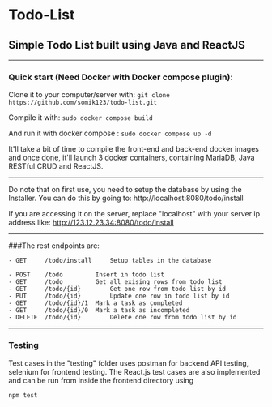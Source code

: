# Todo-List
## Simple Todo List built using Java and ReactJS

------------
### Quick start (Need Docker with Docker compose plugin):

Clone it to your computer/server with:
``` git clone https://github.com/somik123/todo-list.git ```

Compile it with:
``` sudo docker compose build ```

And run it with docker compose :
``` sudo docker compose up -d ```

It'll take a bit of time to compile the front-end and back-end docker images and once done, it'll launch 3 docker containers, containing MariaDB, Java RESTful CRUD and ReactJS.

------------

Do note that on first use, you need to setup the database by using the Installer. You can do this by going to: http://localhost:8080/todo/install

If you are accessing it on the server, replace "localhost" with your server ip address like: http://123.12.23.34:8080/todo/install

------------

###The rest endpoints are:

```
- GET     /todo/install		Setup tables in the database

- POST    /todo 		Insert in todo list
- GET     /todo 		Get all exising rows from todo list
- GET     /todo/{id} 		Get one row from todo list by id
- PUT     /todo/{id} 		Update one row in todo list by id
- GET     /todo/{id}/1  Mark a task as completed
- GET     /todo/{id}/0  Mark a task as incompleted
- DELETE  /todo/{id} 		Delete one row from todo list by id
```

------------

### Testing
Test cases in the "testing" folder uses postman for backend API testing, selenium for frontend testing.
The React.js test cases are also implemented and can be run from inside the frontend directory using 

```npm test```
